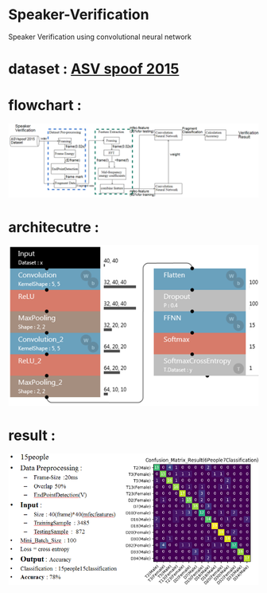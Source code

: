 # Speaker-Verification
Speaker Verification using convolutional neural network

# dataset : [ASV spoof 2015](https://drive.google.com/open?id=10iM40Z2WVLTBZ_QxSYpmdCiHNR7-K6oz)

# flowchart : 
![](/image/flowchart.png)

# architecutre :  
![](/image/architecture.png)

# result : 
![](/image/result.PNG)
